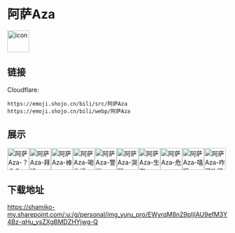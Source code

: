 # 阿萨Aza
<img src="https://emoji.shojo.cn/bili/src/阿萨Aza/icon.png" width="50" height="50" alt="icon">

## 链接
Cloudflare:
```
https://emoji.shojo.cn/bili/src/阿萨Aza
https://emoji.shojo.cn/bili/webp/阿萨Aza
```
## 展示
<img src="https://emoji.shojo.cn/bili/src/阿萨Aza/阿萨Aza-？？？.png" width="50" height="50" alt="阿萨Aza-？？？"><img src="https://emoji.shojo.cn/bili/src/阿萨Aza/阿萨Aza-拜托.png" width="50" height="50" alt="阿萨Aza-拜托"><img src="https://emoji.shojo.cn/bili/src/阿萨Aza/阿萨Aza-棒.png" width="50" height="50" alt="阿萨Aza-棒"><img src="https://emoji.shojo.cn/bili/src/阿萨Aza/阿萨Aza-喝牛奶.png" width="50" height="50" alt="阿萨Aza-喝牛奶"><img src="https://emoji.shojo.cn/bili/src/阿萨Aza/阿萨Aza-警觉.png" width="50" height="50" alt="阿萨Aza-警觉"><img src="https://emoji.shojo.cn/bili/src/阿萨Aza/阿萨Aza-哭哭.png" width="50" height="50" alt="阿萨Aza-哭哭"><img src="https://emoji.shojo.cn/bili/src/阿萨Aza/阿萨Aza-生气.png" width="50" height="50" alt="阿萨Aza-生气"><img src="https://emoji.shojo.cn/bili/src/阿萨Aza/阿萨Aza-危.png" width="50" height="50" alt="阿萨Aza-危"><img src="https://emoji.shojo.cn/bili/src/阿萨Aza/阿萨Aza-嘻嘻.png" width="50" height="50" alt="阿萨Aza-嘻嘻"><img src="https://emoji.shojo.cn/bili/src/阿萨Aza/阿萨Aza-咋了咋了.png" width="50" height="50" alt="阿萨Aza-咋了咋了">

## 下载地址

https://shamiko-my.sharepoint.com/:u:/g/personal/img_yuru_pro/EWyrqM8n29pIjlAU9efM3Y4Bz-qHu_vsZXgBMDZHYjwg-Q
